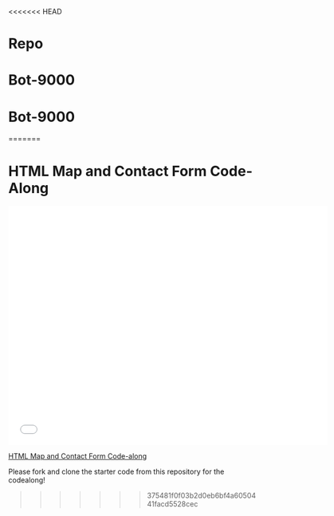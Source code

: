 <<<<<<< HEAD
# Repo
# Bot-9000
# Bot-9000
=======
# HTML Map and Contact Form Code-Along

<iframe width="640" height="480" src="//www.youtube.com/embed/lYHcdsF0Iug?rel=0&modestbranding=1" frameborder="0" allowfullscreen></iframe><p><a href="https://www.youtube.com/watch?v=lYHcdsF0Iug">HTML Map and Contact Form Code-along</a></p>

Please fork and clone the starter code from this repository for the codealong!
>>>>>>> 375481f0f03b2d0eb6bf4a6050441facd5528cec
